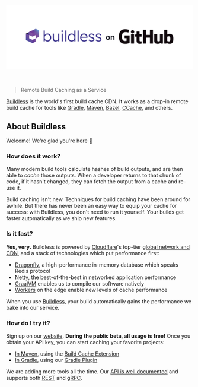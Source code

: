 <p align="center">
  <a href="https://less.build">
    <picture>
      <source media="(prefers-color-scheme: dark)" srcset="./profile/images/github-org-masthead-dark.png">
      <source media="(prefers-color-scheme: light)" srcset="./profile/images/github-org-masthead.png">
      <img src="./profile/images/github-org-masthead.png" width="800" alt="Buildless for Gradle" />
    </picture>
    <br />
  </a>
</p>
<br />

> Remote Build Caching as a Service

[Buildless][6] is the world's first build cache CDN. It works as a drop-in remote build cache for tools like [Gradle][1], [Maven][2], [Bazel][3], [CCache][4], and others.


## About Buildless

Welcome! We're glad you're here 👋

### How does it work?

Many modern build tools calculate hashes of build outputs, and are then able to *cache* those outputs. When a developer returns to that chunk of code, if it hasn't changed, they can fetch the output from a cache and re-use it.

Build caching isn't new. Techniques for build caching have been around for awhile. But there has never been an easy way to equip your cache for success: with Buildless, you don't need to run it yourself. Your builds get faster automatically as we ship new features.

### Is it fast?

**Yes, very.** Buildless is powered by [Cloudflare](https://cloudflare.com)'s top-tier [global network and CDN][5], and a stack of technologies which put performance first:

- [Dragonfly](https://www.dragonflydb.io/), a high-performance in-memory database which speaks Redis protocol
- [Netty](https://netty.io/), the best-of-the-best in networked application performance
- [GraalVM](https://graalvm.org) enables us to compile our software natively
- [Workers](https://workers.cloudflare.com) on the edge enable new levels of cache performance

When you use [Buildless][6], your build automatically gains the performance we bake into our service.

### How do I try it?

Sign up on our [website](https://less.build). **During the public beta, all usage is free!** Once you obtain your API key, you can start caching your favorite projects:

- [In Maven](https://github.com/buildless/sample-maven), using the [Build Cache Extension][2]
- [In Gradle](https://github.com/buildless/plugin-gradle), using our [Gradle Plugin][6]

We are adding more tools all the time. Our [API is well documented](https://docs.less.build/reference/supported-api-interfaces) and supports both [REST](https://docs.less.build/reference/cachegenericfetch) and [gRPC](https://buf.build/buildless/buildless/docs/main:buildless.service.v1).


[1]: https://docs.gradle.org/current/userguide/build_cache.html#sec:build_cache_setup_http_backend
[2]: https://maven.apache.org/extensions/maven-build-cache-extension
[3]: https://bazel.build/remote/caching
[4]: https://ccache.dev
[5]: https://www.cloudflare.com/network/
[6]: https://plugins.gradle.org/search?term=build.less

